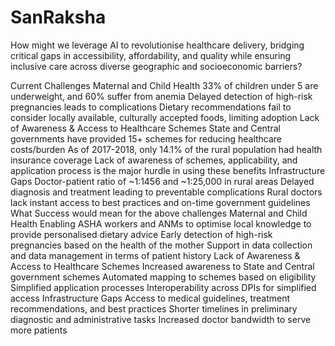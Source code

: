 # SanRaksha
How might we leverage AI to revolutionise healthcare delivery, bridging critical gaps in accessibility, affordability, and quality while ensuring inclusive care across diverse geographic and socioeconomic barriers?

Current Challenges
Maternal and Child Health
33% of children under 5 are underweight, and 60% suffer from anemia
Delayed detection of high-risk pregnancies leads to complications
Dietary recommendations fail to consider locally available, culturally accepted foods, limiting adoption
Lack of Awareness & Access to Healthcare Schemes
State and Central governments have provided 15+ schemes for reducing healthcare costs/burden
As of 2017-2018, only 14.1% of the rural population had health insurance coverage
Lack of awareness of schemes, applicability, and application process is the major hurdle in using these benefits
Infrastructure Gaps
Doctor-patient ratio of ~1:1456 and ~1:25,000 in rural areas
Delayed diagnosis and treatment leading to preventable complications
Rural doctors lack instant access to best practices and on-time government guidelines
What Success would mean for the above challenges
Maternal and Child Health
Enabling ASHA workers and ANMs to optimise local knowledge to provide personalised dietary advice
Early detection of high-risk pregnancies based on the health of the mother
Support in data collection and data management in terms of patient history
Lack of Awareness & Access to Healthcare Schemes
Increased awareness to State and Central government schemes
Automated mapping to schemes based on eligibility
Simplified application processes
Interoperability across DPIs for simplified access
Infrastructure Gaps
Access to medical guidelines, treatment recommendations, and best practices
Shorter timelines in preliminary diagnostic and administrative tasks
Increased doctor bandwidth to serve more patients
